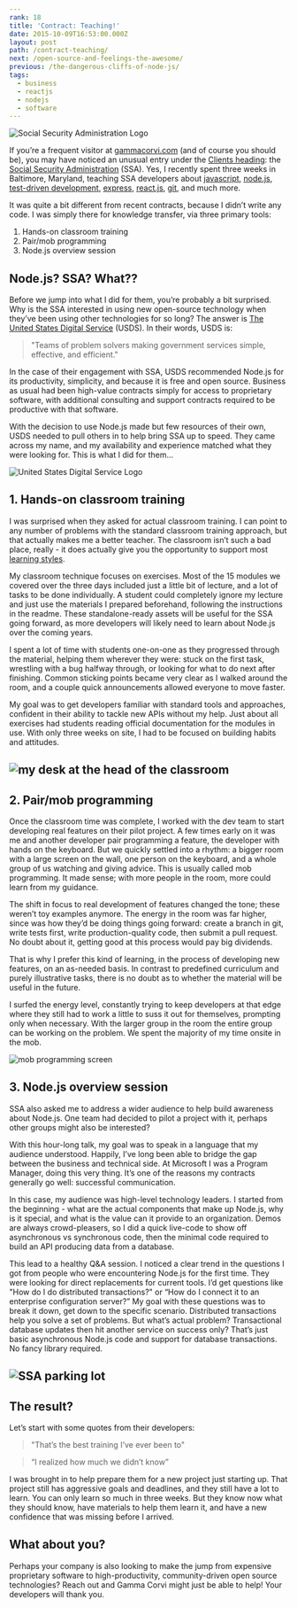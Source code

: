 ```yaml
---
rank: 18
title: 'Contract: Teaching!'
date: 2015-10-09T16:53:00.000Z
layout: post
path: /contract-teaching/
next: /open-source-and-feelings-the-awesome/
previous: /the-dangerous-cliffs-of-node-js/
tags:
  - business
  - reactjs
  - nodejs
  - software
---
```


![Social Security Administration Logo](https://static.sinap.ps/blog/2015/10_oct/ssa/ssa-logo.png)

If you’re a frequent visitor at [gammacorvi.com](https://gammacorvi.com/) (and of course you should be), you may have noticed an unusual entry under the [Clients heading](https://gammacorvi.com/#clients): the [Social Security Administration](http://www.ssa.gov/) (SSA). Yes, I recently spent three weeks in Baltimore, Maryland, teaching SSA developers about [javascript](https://developer.mozilla.org/en-US/docs/Web/JavaScript), [node.js](https://nodejs.org/), [test-driven development](https://en.wikipedia.org/wiki/Test-driven_development), [express](http://expressjs.com/), [react.js](https://facebook.github.io/react/), [git](http://git-scm.com/), and much more.

It was quite a bit different from recent contracts, because I didn’t write any code. I was simply there for knowledge transfer, via three primary tools:

1. Hands-on classroom training
2. Pair/mob programming
3. Node.js overview session

<div class='fold'></div>

## Node.js? SSA? What??

Before we jump into what I did for them, you’re probably a bit surprised. Why is the SSA interested in using new open-source technology when they’ve been using other technologies for so long? The answer is [The United States Digital Service](https://www.whitehouse.gov/digital/united-states-digital-service) (USDS). In their words, USDS is:

> "Teams of problem solvers making government services simple, effective, and efficient."

In the case of their engagement with SSA, USDS recommended Node.js for its productivity, simplicity, and because it is free and open source. Business as usual had been high-value contracts simply for access to proprietary software, with additional consulting and support contracts required to be productive with that software.

With the decision to use Node.js made but few resources of their own, USDS needed to pull others in to help bring SSA up to speed. They came across my name, and my availability and experience matched what they were looking for. This is what I did for them...

![United States Digital Service Logo](https://static.sinap.ps/blog/2015/10_oct/ssa/usds-logo.png)

## 1. Hands-on classroom training

I was surprised when they asked for actual classroom training. I can point to any number of problems with the standard classroom training approach, but that actually makes me a better teacher. The classroom isn’t such a bad place, really - it does actually give you the opportunity to support most [learning styles](https://en.wikipedia.org/wiki/Learning_styles).

My classroom technique focuses on exercises. Most of the 15 modules we covered over the three days included just a little bit of lecture, and a lot of tasks to be done individually. A student could completely ignore my lecture and just use the materials I prepared beforehand, following the instructions in the readme. These standalone-ready assets will be useful for the SSA going forward, as more developers will likely need to learn about Node.js over the coming years.

I spent a lot of time with students one-on-one as they progressed through the material, helping them wherever they were: stuck on the first task, wrestling with a bug halfway through, or looking for what to do next after finishing. Common sticking points became very clear as I walked around the room, and a couple quick announcements allowed everyone to move faster.

My goal was to get developers familiar with standard tools and approaches, confident in their ability to tackle new APIs without my help. Just about all exercises had students reading official documentation for the modules in use. With only three weeks on site, I had to be focused on building habits and attitudes.

## ![my desk at the head of the classroom](https://static.sinap.ps/blog/2015/10_oct/ssa/head-of-classroom.jpg)

## 2. Pair/mob programming

Once the classroom time was complete, I worked with the dev team to start developing real features on their pilot project. A few times early on it was me and another developer pair programming a feature, the developer with hands on the keyboard. But we quickly settled into a rhythm: a bigger room with a large screen on the wall, one person on the keyboard, and a whole group of us watching and giving advice. This is usually called mob programming. It made sense; with more people in the room, more could learn from my guidance.

The shift in focus to real development of features changed the tone; these weren’t toy examples anymore. The energy in the room was far higher, since was how they’d be doing things going forward: create a branch in git, write tests first, write production-quality code, then submit a pull request. No doubt about it, getting good at this process would pay big dividends.

That is why I prefer this kind of learning, in the process of developing new features, on an as-needed basis. In contrast to predefined curriculum and purely illustrative tasks, there is no doubt as to whether the material will be useful in the future.

I surfed the energy level, constantly trying to keep developers at that edge where they still had to work a little to suss it out for themselves, prompting only when necessary. With the larger group in the room the entire group can be working on the problem. We spent the majority of my time onsite in the mob.

![mob programming screen](https://static.sinap.ps/blog/2015/10_oct/ssa/mob-programming-screen.jpg)

## 3. Node.js overview session

SSA also asked me to address a wider audience to help build awareness about Node.js. One team had decided to pilot a project with it, perhaps other groups might also be interested?

With this hour-long talk, my goal was to speak in a language that my audience understood. Happily, I’ve long been able to bridge the gap between the business and technical side. At Microsoft I was a Program Manager, doing this very thing. It’s one of the reasons my contracts generally go well: successful communication.

In this case, my audience was high-level technology leaders. I started from the beginning - what are the actual components that make up Node.js, why is it special, and what is the value can it provide to an organization. Demos are always crowd-pleasers, so I did a quick live-code to show off asynchronous vs synchronous code, then the minimal code required to build an API producing data from a database.

This lead to a healthy Q&A session. I noticed a clear trend in the questions I got from people who were encountering Node.js for the first time. They were looking for direct replacements for current tools. I’d get questions like "How do I do distributed transactions?" or “How do I connect it to an enterprise configuration server?” My goal with these questions was to break it down, get down to the specific scenario. Distributed transactions help you solve a set of problems. But what’s actual problem? Transactional database updates then hit another service on success only? That’s just basic asynchronous Node.js code and support for database transactions. No fancy library required.

## ![SSA parking lot](https://static.sinap.ps/blog/2015/10_oct/ssa/ssa-parking-lot.jpg)

## The result?

Let’s start with some quotes from their developers:

> "That’s the best training I’ve ever been to"

>“I realized how much we didn’t know”

I was brought in to help prepare them for a new project just starting up. That project still has aggressive goals and deadlines, and they still have a lot to learn. You can only learn so much in three weeks. But they know now what they should know, have materials to help them learn it, and have a new confidence that was missing before I arrived.


## What about you?

Perhaps your company is also looking to make the jump from expensive proprietary software to high-productivity, community-driven open source technologies? Reach out and Gamma Corvi might just be able to help! Your developers will thank you.
